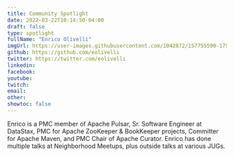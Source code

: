 ```yaml
---
title: Community Spotlight
date: 2022-03-22T10:14:50-04:00
draft: false
type: spotlight
fullName: "Enrico Olivelli"
imgUrl: https://user-images.githubusercontent.com/1042872/157755590-17591830-4449-44ee-b503-262baad05bfa.jpg
github: https://github.com/eolivelli
twitter: https://twitter.com/eolivelli
linkedin:
facebook:
youtube:
twitch:
email:
other:
showtoc: false
---
```


Enrico is a PMC member of Apache Pulsar, Sr. Software Engineer at DataStax, PMC for Apache ZooKeeper & BookKeeper projects, Committer for Apache Maven, and PMC Chair of Apache Curator. Enrico has done multiple talks at Neighborhood Meetups, plus outside talks at various JUGs.
